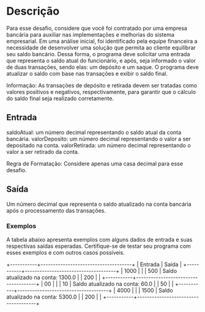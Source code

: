 # Descrição
Para esse desafio, considere que você foi contratado por uma empresa bancária para auxiliar nas implementações e melhorias do sistema empresarial. Em uma análise inicial, foi identificado pela equipe financeira a necessidade de desenvolver uma solução que permita ao cliente equilibrar seu saldo bancário. Dessa forma, o programa deve solicitar uma entrada que representa o saldo atual do funcionário, e após, seja informado o valor de duas transações, sendo elas: um depósito e um saque. O programa deve atualizar o saldo com base nas transações e exibir o saldo final.

Informação: As transações de depósito e retirada devem ser tratadas como valores positivos e negativos, respectivamente, para garantir que o cálculo do saldo final seja realizado corretamente.
 

## Entrada
saldoAtual: um número decimal representando o saldo atual da conta bancária.
valorDeposito: um número decimal representando o valor a ser depositado na conta.
valorRetirada: um número decimal representando o valor a ser retirado da conta.

Regra de Formatação: Considere apenas uma casa decimal para esse desafio.

## Saída
 Um número decimal que representa o saldo atualizado na conta bancária após o processamento das transações.

### Exemplos
A tabela abaixo apresenta exemplos com alguns dados de entrada e suas respectivas saídas esperadas. Certifique-se de testar seu programa com esses exemplos e com outros casos possíveis.

+-----------+-------------------------------------+
| Entrada	| Saída	                              |
+-----------+-------------------------------------+
| 1000      |                                     |
| 500       | Saldo atualizado na conta: 1300.0	  |
| 200	    |                                     |
+-----------+-------------------------------------+
| 00        |                                     |
| 10        | Saldo atualizado na conta: 60.0	  |
| 50        |                                     |	
+-----------+-------------------------------------+
| 4000      |                                     |
| 1500      | Saldo atualizado na conta: 5300.0	  |
| 200       |                                     |	
+-----------+-------------------------------------+